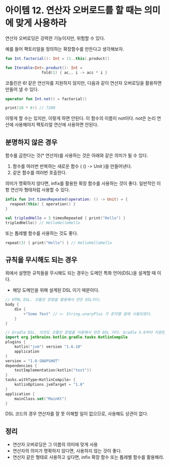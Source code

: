 # 아이템 12. 연산자 오버로드를 할 때는 의미에 맞게 사용하라
연산자 오버로딩은 강력한 기능이지만, 위험할 수 있다.

예를 들어 팩토리얼을 정의하는 확장함수를 만든다고 생각해보자.

```kotlin
fun Int.factorial(): Int = (1..this).product()

fun Iterable<Int>.product(): Int =
                fold(1) { ac,, i -> acc * i }
```
코틀린은 6! 같은 연산자를 지원하지 않지만, 다음과 같이 연산자 오버로딩을 활용하면 만들어 낼 수 있다.
```kotlin
operator fun Int.not() = factorial()

print(10 * 6!) // 7200
```
이렇게 할 수는 있지만, 이렇게 하면 안된다.
이 함수의 이름이 not이다.
not은 논리 연산에 사용해야지 팩토리얼 연산에 사용하면 안된다.

## 분명하지 않은 경우

함수를 곱한다는 것(* 연산자)를 사용하는 것은 아래와 같은 의미가 될 수 있다.
1. 함수를 여러번 반복하는 새로운 함수 ( () -> Unit )을 만들어낸다.
2. 같은 함수를 여러번 호출한다.

의미가 명확하지 않다면, infix를 활용한 확장 함수를 사용하는 것이 좋다.
일반적인 이항 연산자 형태처럼 사용할 수 있다.
```kotlin
infix fun Int.timesRepeated(operation: () -> Unit) = {
  reapeat(this) { operation() }
}

val tripledHello = 3 timesRepeated { print("Hello") }
tripledHello() // HelloHelloHello
```
또는 톱레벨 함수를 사용하는 것도 좋다.
```kotlin
repeat(3) { print("Hello") } // HelloHelloHello
```

## 규칙을 무시해도 되는 경우
위에서 설명한 규칙들을 무시해도 되는 경우는 도메인 특화 언어(DSL)을 설계할 때 이다.
- 해당 도메인을 위해 설계된 DSL 이기 때문이다.
``` kotlin
// HTML DSL. 코틀린 문법을 활용해서 만든 DSL이다.
body {
	div {
		+"Some Text" // <- String.unaryPlus 가 문자열 앞에 사용되었다.
	}
}

// Gradle DSL. 이것도 코틀린 문법을 이용해서 만든 DSL 이다. Gradle 5.0부터 지원한다.
import org.jetbrains.kotlin.gradle.tasks.KotlinCompile
plugins {
    kotlin("jvm") version "1.6.10"
    application
}
version = "1.0-SNAPSHOT"
dependencies {
    testImplementation(kotlin("test"))
}
tasks.withType<KotlinCompile> {
    kotlinOptions.jvmTarget = "1.8"
}
application {
    mainClass.set("MainKt")
}
```
DSL 코드의 경우 연산자를 잘 못 이해할 일이 없으므로, 사용해도 상관이 없다.

## 정리
- 연산자 오버로딩은 그 이름의 의미에 맞게 사용
- 연산자의 의미가 명확하지 않다면, 사용하지 않는 것이 좋다.
- 연산자 같은 형태로 사용하고 싶다면, infix 확장 함수 또는 톱레벨 함수를 활용해라.
